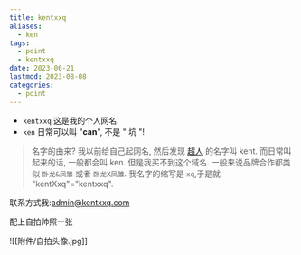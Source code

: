 ```yaml
---
title: kentxxq
aliases:
  - ken
tags:
  - point
  - kentxxq
date: 2023-06-21
lastmod: 2023-08-08
categories:
  - point
---
```


- `kentxxq` 这是我的个人网名.
- `ken` 日常可以叫 "**can**", 不是 " 坑 "!

>名字的由来?
>我以前给自己起网名, 然后发现 [超人](https://zh.wikipedia.org/wiki/%E8%B6%85%E4%BA%BA) 的名字叫 kent. 而日常叫起来的话, 一般都会叫 ken. 但是我买不到这个域名.
>一般来说品牌合作都类似 `卧龙&凤雏` 或者 `卧龙X凤雏`.
>我名字的缩写是 `xq`,于是就 "kentXxq"="kentxxq".

联系方式我:<admin@kentxxq.com>

配上自拍帅照一张

![[附件/自拍头像.jpg]]
